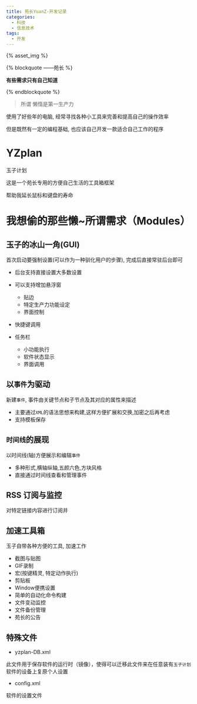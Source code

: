 ```yaml
---
title: 苑长YuanZ-开发记录
categories:
  - 科技
  - 信息技术
tags: 
  - 开发
---
```


{% asset_img  %}

{% blockquote ——苑长 %}

**有些需求只有自己知道**

{% endblockquote %}

<!-- more -->

<!-- toc -->

> 所谓 懒惰是第一生产力

使用了好些年的电脑, 经常寻找各种小工具来完善和提高自己的操作效率

但是既然有一定的编程基础, 也应该自己开发一款适合自己工作的程序

# YZplan

玉子计划

这是一个苑长专用的方便自己生活的工具箱框架

帮助我延长鼠标和键盘的寿命

# 我想偷的那些懒~所谓需求（Modules）

## 玉子的冰山一角(GUI)

首次启动要强制设置(可以作为一种驯化用户的步骤), 完成后直接常驻后台即可

- 后台支持直接设置大多数设置

- 可以支持增加悬浮窗

  - 贴边
  - 特定生产力功能设定
  - 界面控制

- 快捷键调用

- 任务栏

  - 小功能执行
  - 软件状态显示
  - 界面调用

## 以``事件``为驱动

新建`事件`, 事件由关键节点和子节点及其对应的属性来描述

- 主要通过`XML`的语法思想来构建,这样方便扩展和交换,加密之后再考虑
- 支持模板保存

## `时间线`的展现

以时间线(轴)方便展示和编辑`事件`

- 多种形式,横轴纵轴,五颜六色,方块风格
- 直接通过时间线查看和管理事件

## RSS 订阅与监控

对特定链接内容进行订阅并

## 加速工具箱

玉子自带各种方便的工具, 加速工作

- 截图与贴图
- GIF录制
- 宏(按键精灵, 特定动作执行)
- 剪贴板
- Window便携设置
- 简单的自动化命令构建
- 文件变动监控
- 文件备份管理
- 苑长的公告

## 特殊文件

- yzplan-DB.xml

此文件用于保存软件的运行时（镜像），使得可以迁移此文件来在任意装有`玉子计划`软件的设备上复原个人设置

- config.xml

软件的设置文件
